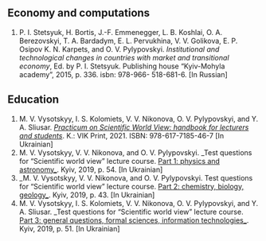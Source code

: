 ## Economy and computations

1. P. I. Stetsyuk, H. Bortis, J.-F. Emmenegger, L. B. Koshlai, O. A. Berezovskyi, T. A. Bardadym, E. L. Pervukhina, V. V. Golikova, E. P. Osipov K. N. Karpets, and O. V. Pylypovskyi. _Institutional and technological changes in countries with market and transitional economy_, Ed. by P. I. Stetsyuk. Publishing house “Kyiv-Mohyla academy”, 2015, p. 336. isbn: 978-966-
518-681-6. [In Russian]

## Education

1. M. V. Vysotskyy, I. S. Kolomiets, V. V. Nikonova, O. V. Pylypovskyi, and Y. A. Sliusar. [_Practicum on Scientific World View: handbook for lecturers and students_](/files/teach/sci-view-book.pdf). K.: VIK Print, 2021. ISBN: 978-617-7185-46-7  [In Ukrainian]
1. M. V. Vysotskyy, V. V. Nikonova, and O. V. Pylypovskyi. _Test questions for “Scientific world view” lecture course. [Part 1: physics and astronomy_](/files/teach/questionary_part1.pdf). Kyiv, 2019, p. 54. [In Ukrainian]
1. _M. V. Vysotskyy, V. V. Nikonova, and O. V. Pylypovskyi. Test questions for “Scientific world view” lecture course. [Part 2: chemistry, biology, geology_](/files/teach/questionary_part2.pdf). Kyiv, 2019, p. 43. [In Ukrainian]
1. M. V. Vysotskyy, I. S. Kolomiets, V. V. Nikonova, O. V. Pylypovskyi, and Y. A. Sliusar. _Test questions for “Scientific world view” lecture course. [Part 3: general questions, formal sciences, information technologies_](/files/teach/questionary_part3.pdf). Kyiv, 2019, p. 51. [In Ukrainian]